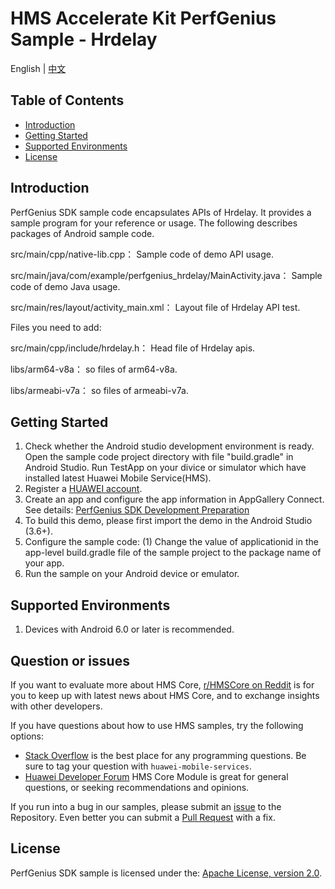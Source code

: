# HMS Accelerate Kit PerfGenius Sample - Hrdelay

English | [中文](README_ZH.md)

## Table of Contents

 * [Introduction](#introduction)
 * [Getting Started](#getting-started)
 * [Supported Environments](#supported-environments)
 * [License](#license)


## Introduction
PerfGenius SDK sample code encapsulates APIs of Hrdelay. It provides a sample program for your reference or usage.
The following describes packages of Android sample code.
    

src/main/cpp/native-lib.cpp：                                   Sample code of demo API usage.

src/main/java/com/example/perfgenius_hrdelay/MainActivity.java：       Sample code of demo Java usage.

src/main/res/layout/activity_main.xml：                         Layout file of Hrdelay API test.

Files you need to add:

src/main/cpp/include/hrdelay.h：                          Head file of Hrdelay apis.

libs/arm64-v8a：                           so files of arm64-v8a.

libs/armeabi-v7a：                           so files of armeabi-v7a.



## Getting Started

1. Check whether the Android studio development environment is ready. Open the sample code project directory with file "build.gradle" in Android Studio. Run TestApp on your divice or simulator which have installed latest Huawei Mobile Service(HMS).
2. Register a [HUAWEI account](https://developer.huawei.com/consumer/en/).
3. Create an app and configure the app information in AppGallery Connect.
See details: [PerfGenius SDK Development Preparation](https://developer.huawei.com/consumer/cn/doc/development/HMSCore-Guides/introduction-0000001054817121)
4. To build this demo, please first import the demo in the Android Studio (3.6+).
5. Configure the sample code:
     (1) Change the value of applicationid in the app-level build.gradle file of the sample project to the package name of your app.
6. Run the sample on your Android device or emulator.

## Supported Environments
1. Devices with Android 6.0 or later is recommended.

## Question or issues
If you want to evaluate more about HMS Core,
[r/HMSCore on Reddit](https://www.reddit.com/r/HuaweiDevelopers/) is for you to keep up with latest news about HMS Core, and to exchange insights with other developers.

If you have questions about how to use HMS samples, try the following options:
- [Stack Overflow](https://stackoverflow.com/questions/tagged/huawei-mobile-services?tab=Votes) is the best place for any programming questions. Be sure to tag your question with 
`huawei-mobile-services`.
- [Huawei Developer Forum](https://forums.developer.huawei.com/forumPortal/en/home?fid=0101187876626530001) HMS Core Module is great for general questions, or seeking recommendations and opinions.

If you run into a bug in our samples, please submit an [issue](https://github.com/HMS-Core/hms-accelerate-demo-PerfGenius/issues) to the Repository. Even better you can submit a [Pull Request](https://github.com/HMS-Core/hms-accelerate-demo-PerfGenius/pulls) with a fix.

## License
PerfGenius SDK sample is licensed under the: [Apache License, version 2.0](http://www.apache.org/licenses/LICENSE-2.0).
